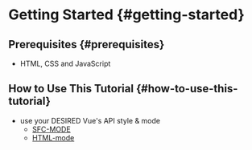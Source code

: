 # Getting Started {#getting-started}

## Prerequisites {#prerequisites}

* HTML, CSS and JavaScript

## How to Use This Tutorial {#how-to-use-this-tutorial}

* use your DESIRED Vue's API style & mode
  * [SFC-MODE](App/sfcMode)
  * [HTML-mode](App/htmlMode)
